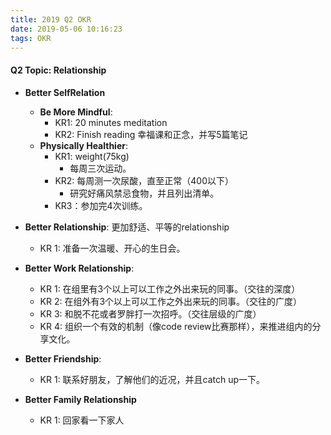 ```yaml
---
title: 2019 Q2 OKR
date: 2019-05-06 10:16:23
tags: OKR
---
```


#### Q2 Topic: **Relationship**

  * **Better SelfRelation**
    - **Be More Mindful**:
      - KR1: 20 minutes meditation
      - KR2: Finish reading 幸福课和正念，并写5篇笔记
    - **Physically Healthier**:
      - KR1: weight(75kg)
        - 每周三次运动。
      - KR2: 每周测一次尿酸，直至正常（400以下）
        - 研究好痛风禁忌食物，并且列出清单。
      - KR3：参加完4次训练。

  * **Better Relationship**: 更加舒适、平等的relationship
    - KR 1: 准备一次温暖、开心的生日会。

  * **Better Work Relationship**:
    - KR 1: 在组里有3个以上可以工作之外出来玩的同事。（交往的深度）
    - KR 2: 在组外有3个以上可以工作之外出来玩的同事。（交往的广度）
    - KR 3: 和脱不花或者罗胖打一次招呼。（交往层级的广度）
    - KR 4: 组织一个有效的机制（像code review比赛那样），来推进组内的分享文化。

  * **Better Friendship**:
    - KR 1: 联系好朋友，了解他们的近况，并且catch up一下。

  * **Better Family Relationship**
    - KR 1: 回家看一下家人
